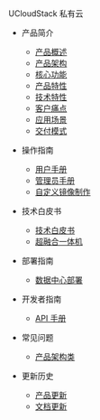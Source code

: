 <div class="sidebar_title icon__logo"> UCloudStack 私有云 </div>


- 产品简介

  - [产品概述](UCloudStack/README.md)
  - [产品架构](UCloudStack/arch.md)
  - [核心功能](UCloudStack/features.md)
  - [产品特性](UCloudStack/advantages.md)
  - [技术特性](UCloudStack/techadv.md)
  - [客户痛点](UCloudStack/painpoint.md)
  - [应用场景](UCloudStack/scenario.md)
  - [交付模式](UCloudStack/deliver.md)

- 操作指南  

    - [用户手册](UCloudStack/UserGuide/UserGuide.md)
    - [管理员手册](UCloudStack/AdminGuide/AdminGuide.md)
    - [自定义镜像制作](UCloudStack/CustomImage/CustomImage.md)

- 技术白皮书

    - [技术白皮书](UCloudStack/TechWhitepaper/TechWhitepaper.md)
    - [超融合一体机](UCloudStack/UHyperBox/UHyperBox.md)

- 部署指南

    - [数据中心部署](UCloudStack/DataCenterDeploy/DataCenterDeploy.md)

- 开发者指南 

    - [API 手册](UCloudStack/APIGuide/APIGuide.md)

- 常见问题

    - [产品架构类](UCloudStack/faq.md)

- 更新历史

    - [产品更新](UCloudStack/Changelog/changelog.md)
    - [文档更新](UCloudStack/Changelog/docschangelog.md)








